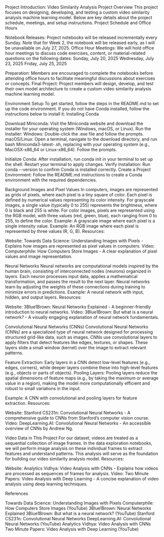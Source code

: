 Project Introduction: Video Similarity Analysis
Project Overview
This project focuses on designing, developing, and testing a custom video similarity analysis machine learning model. Below are key details about the project schedule, meetings, and setup instructions.
Project Schedule and Office Hours

Notebook Releases: Project notebooks will be released incrementally every Sunday. Note that for Week 2, the notebook will be released early, as I will be unavailable on July 27, 2025.
Office Hour Meetings: We will hold office hour meetings to discuss code exercises, content, or material-related questions on the following dates:
Sunday, July 20, 2025
Wednesday, July 23, 2025
Friday, July 25, 2025


Preparation: Members are encouraged to complete the notebooks before attending office hours to facilitate meaningful discussions about exercises or concepts.
Final Project: Project members will design, develop, and test their own model architecture to create a custom video similarity analysis machine learning model.

Environment Setup
To get started, follow the steps in the README.md to set up the code environment. If you do not have Conda installed, follow the instructions below to install it:
Installing Conda

Download Miniconda: Visit the Miniconda website and download the installer for your operating system (Windows, macOS, or Linux).
Run the Installer:
Windows: Double-click the .exe file and follow the prompts.
macOS/Linux: Open a terminal, navigate to the download directory, and run bash Miniconda3-latest-<OS>.sh, replacing <OS> with your operating system (e.g., MacOSX-x86_64 or Linux-x86_64). Follow the prompts.


Initialize Conda: After installation, run conda init in your terminal to set up the shell. Restart your terminal to apply changes.
Verify Installation: Run conda --version to confirm Conda is installed correctly.
Create a Project Environment: Follow the README.md instructions to create a Conda environment with the required dependencies.

Background
Images and Pixel Values
In computers, images are represented as grids of pixels, where each pixel is a tiny square of color. Each pixel is defined by numerical values representing its color intensity. For grayscale images, a single value (typically 0 to 255) represents the brightness, where 0 is black and 255 is white. For color images, pixels are represented using the RGB model, with three values (red, green, blue), each ranging from 0 to 255, to define the color.
Example: A grayscale image where each pixel is a single intensity value.
Example: An RGB image where each pixel is represented by three values (R, G, B).
Resources:

Website: Towards Data Science: Understanding Images with Pixels - Explains how images are represented as pixel values in computers.
Video: Computerphile: How Computers Store Images - A clear explanation of pixel values and image representation.

Neural Networks
Neural networks are computational models inspired by the human brain, consisting of interconnected nodes (neurons) organized in layers. Each neuron processes input data, applies a mathematical transformation, and passes the result to the next layer. Neural networks learn by adjusting the weights of these connections during training to minimize errors in predictions.
Example: A neural network with input, hidden, and output layers.
Resources:

Website: 3Blue1Brown: Neural Networks Explained - A beginner-friendly introduction to neural networks.
Video: 3Blue1Brown: But what is a neural network? - A visually engaging explanation of neural network fundamentals.

Convolutional Neural Networks (CNNs)
Convolutional Neural Networks (CNNs) are a specialized type of neural network designed for processing structured grid-like data, such as images. CNNs use convolutional layers to apply filters that detect features like edges, textures, or shapes. These layers slide a small window (kernel) over the image to extract relevant patterns.

Feature Extraction: Early layers in a CNN detect low-level features (e.g., edges, corners), while deeper layers combine these into high-level features (e.g., objects or parts of objects).
Pooling Layers: Pooling layers reduce the spatial dimensions of feature maps (e.g., by taking the maximum or average value in a region), making the model more computationally efficient and robust to small variations in the input.

Example: A CNN with convolutional and pooling layers for feature extraction.
Resources:

Website: Stanford CS231n: Convolutional Neural Networks - A comprehensive guide to CNNs from Stanford’s computer vision course.
Video: DeepLearning.AI: Convolutional Neural Networks - An accessible overview of CNNs by Andrew Ng.

Video Data in This Project
For our dataset, videos are treated as a sequential collection of image frames. In the data exploration notebooks, we will perform image analysis on these individual frames to extract features and understand patterns. This analysis will serve as the foundation for building our video similarity analysis model.
Resources:

Website: Analytics Vidhya: Video Analysis with CNNs - Explains how videos are processed as sequences of frames for analysis.
Video: Two Minute Papers: Video Analysis with Deep Learning - A concise explanation of video analysis using deep learning techniques.

References

Towards Data Science: Understanding Images with Pixels
Computerphile: How Computers Store Images (YouTube)
3Blue1Brown: Neural Networks Explained
3Blue1Brown: But what is a neural network? (YouTube)
Stanford CS231n: Convolutional Neural Networks
DeepLearning.AI: Convolutional Neural Networks (YouTube)
Analytics Vidhya: Video Analysis with CNNs
Two Minute Papers: Video Analysis with Deep Learning (YouTube)